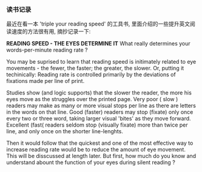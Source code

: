 ### 读书记录

最近在看一本 'triple your reading speed' 的工具书, 里面介绍的一些提升英文阅读速度的方法很有用, 摘抄记录一下:


<b>READING SPEED - THE EYES DETERMINE IT</b>
What really determines your words-per-minute reading rate ? 

You may be suprised to learn that reading speed is initimately related to eye movements - the fewer, the faster; the greater, the slower. Or, putting it techinically: Reading rate is controlled primarily by the deviations of fixations made per line of print. 

Studies show (and logic supports) that the slower the reader, the more his eyes move as the struggles over the printed page. Very poor ( slow ) readers may make as many or more visual stops per line as there are letters in the words on that line. Good (faster) readers may stop (fixate) only once every two or three word, taking larger visual 'bites' as they move forward. Excellent (fast( readers seldom stop (visually fixate) more than twice per line, and only once on the shorter line-lenghts. 

Then it would follow that the quickest and one of the most effective way to increase reading rate would be to reduce the amount of eye movement.
This will be disscussed at length later. But first, how much do you know and understand abount the function of your eyes during silent reading ? 

